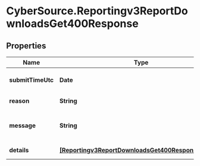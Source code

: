 # CyberSource.Reportingv3ReportDownloadsGet400Response

## Properties
Name | Type | Description | Notes
------------ | ------------- | ------------- | -------------
**submitTimeUtc** | **Date** | Time of request in UTC.   | 
**reason** | **String** | Documented reason code  | 
**message** | **String** | Short descriptive message to the user.  | 
**details** | [**[Reportingv3ReportDownloadsGet400ResponseDetails]**](Reportingv3ReportDownloadsGet400ResponseDetails.md) | Error field list  | 


